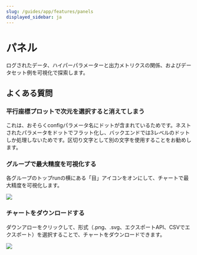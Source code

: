 ```yaml
---
slug: /guides/app/features/panels
displayed_sidebar: ja
---
```


# パネル

ログされたデータ、ハイパーパラメーターと出力メトリクスの関係、およびデータセット例を可視化で探索します。

## よくある質問

### 平行座標プロットで次元を選択すると消えてしまう

これは、おそらくconfigパラメータ名にドットが含まれているためです。ネストされたパラメータをドットでフラット化し、バックエンドでは3レベルのドットしか処理しないためです。区切り文字として別の文字を使用することをお勧めします。

### グループで最大精度を可視化する

各グループのトップrunの横にある「目」アイコンをオンにして、チャートで最大精度を可視化します。

![](/images/app_ui/visualize_max_accuracy.png)

### チャートをダウンロードする

ダウンアローをクリックして、形式（.png、.svg、エクスポートAPI、CSVでエクスポート）を選択することで、チャートをダウンロードできます。

![](/images/app_ui/download_charts.png)